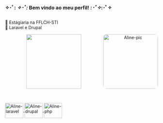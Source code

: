 ### ✧･ﾟ: *✧･ﾟ:* Bem vindo ao meu perfil! *:･ﾟ✧*:･ﾟ✧

##

🌸 Estágiaria na FFLCH-STI <br> 
🌸 Laravel e Drupal

<div align="center">
  <a href="https://github.com/AlineMaire">
  <img height="180em" width="60%"src="https://github-readme-stats.vercel.app/api?username=AlineMaire&show_icons=true&theme=dracula&include_all_commits=true&count_private=true&bg_color=f6d7e0&icon_color=f9f6f1&title_color=f887a8&text_color=d590a3"/>
    <img align="right" alt="Aline-pic" height="180" style="border-radius:10px;" src="https://i.pinimg.com/originals/a0/08/b3/a008b3ee16045da010a6204b647b85ae.jpg">
</div>
  
 ## 
 
<div style="display: inline_block"><br>
   <img align="center" alt="Aline-laravel" height="50" width="60" src="https://icongr.am/devicon/laravel-plain.svg?size=88&color=f2eeee">
   <img align="center" alt="Aline-drupal" height="50" width="60" src="https://icongr.am/devicon/drupal-plain.svg?size=88&color=fffcfd">
   <img align="center" alt="Aline-php" height="50" width="60" src="https://icongr.am/devicon/php-plain.svg?size=88&color=fffcfd">
</div>
   
